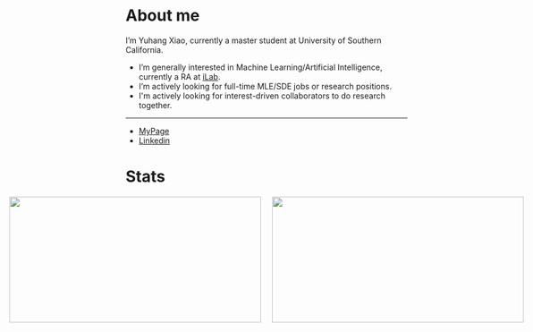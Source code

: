 # About me
I’m Yuhang Xiao, currently a master student at University of Southern California.
- I’m generally interested in Machine Learning/Artificial Intelligence, currently a RA at [iLab](http://ilab.usc.edu/).
- I’m actively looking for full-time MLE/SDE jobs or research positions.
- I'm actively looking for interest-driven collaborators to do research together.
<hr>
<ul>
  <li><a href="https://mydcxiao.github.io">MyPage</a></li>
  <li><a href="https://linkedin.com/in/mydcxiao">Linkedin</a></li>
</ul>

# Stats

<p align="center">
  <div style="display: flex; justify-content: center; align-items: center;">
    <img height="225" width="450" src="https://readme-stats-cwvn.vercel.app/api?username=mydcxiao&custom_title=mydcxiao+&border_color=47f0d9&show_icons=true&count_private=true&theme=gotham" style="margin-right: 20px;">
    <img height="225" width="450" src="https://readme-stats-cwvn.vercel.app/api/top-langs/?username=mydcxiao&layout=compact&langs_count=10&hide=jupyter%20notebook&exclude_repo=FTP-Client-Server,Linked-Attributes-Implementation,DirectLinks-Update-Dirs&count-private=true&theme=gotham&border_color=47f0d9">
  </div>
</p>

<!---
mydcxiao/mydcxiao is a ✨ special ✨ repository because its `README.md` (this file) appears on your GitHub profile.
You can click the Preview link to take a look at your changes.
--->
